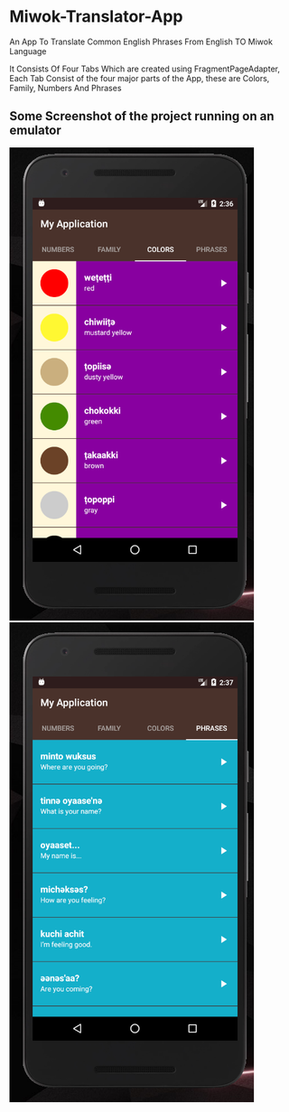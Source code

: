 # Miwok-Translator-App
An App To Translate Common English Phrases From English TO Miwok Language


It Consists Of Four Tabs Which are created using FragmentPageAdapter, Each Tab Consist of the four major parts of the App,
these are Colors, Family, Numbers And Phrases

## Some Screenshot of the project running on an emulator

![](img/Miwok1.png)
![](img/Miwok2.png)
